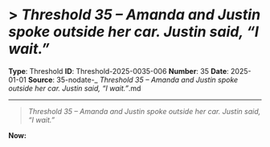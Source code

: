 # > *Threshold 35 – Amanda and Justin spoke outside her car. Justin said, “I wait.”*

**Type**: Threshold
**ID**: Threshold-2025-0035-006
**Number**: 35
**Date**: 2025-01-01
**Source**: 35-nodate-_ _Threshold 35 – Amanda and Justin spoke outside her car. Justin said, “I wait.”_.md

---

> *Threshold 35 – Amanda and Justin spoke outside her car. Justin said, “I wait.”*

**Now:**